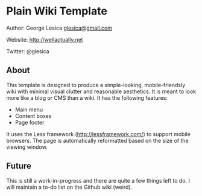 # Plain Wiki Template

Author: George Lesica <glesica@gmail.com>

Website: http://wellactually.net

Twitter: @glesica

## About

This template is designed to produce a simple-looking, mobile-friendsly wiki with minimal visual clutter and reasonable aesthetics. It is meant to look more like a blog or CMS than a wiki. It has the following features:

* Main menu
* Content boxes
* Page footer

It uses the Less framework (http://lessframework.com/) to support mobile browsers. The page is automatically reformatted based on the size of the viewing window.

## Future

This is still a work-in-progress and there are quite a few things left to do. I will maintain a to-do list on the Github wiki (weird).
